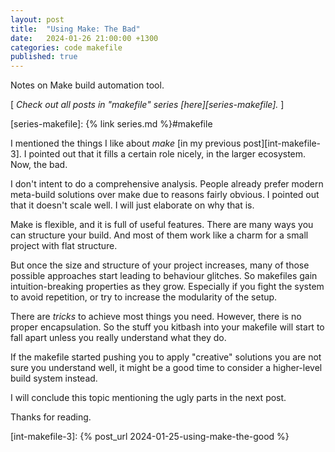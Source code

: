 ```yaml
---
layout: post
title:  "Using Make: The Bad"
date:   2024-01-26 21:00:00 +1300
categories: code makefile
published: true
---
```


Notes on Make build automation tool.

[ *Check out all posts in "makefile" series [here][series-makefile].* ]

[series-makefile]: {% link series.md %}#makefile

I mentioned the things I like about *make* [in my previous post][int-makefile-3]. I pointed out that it fills a certain role nicely, in the larger ecosystem. Now, the bad.

I don't intent to do a comprehensive analysis. People already prefer modern meta-build solutions over make due to reasons fairly obvious. I pointed out that it doesn't scale well. I will just elaborate on why that is.

Make is flexible, and it is full of useful features. There are many ways you can structure your build. And most of them work like a charm for a small project with flat structure.

But once the size and structure of your project increases, many of those possible approaches start leading to behaviour glitches. So makefiles gain intuition-breaking properties as they grow. Especially if you fight the system to avoid repetition, or try to increase the modularity of the setup.

There are *tricks* to achieve most things you need. However, there is no proper encapsulation. So the stuff you kitbash into your makefile will start to fall apart unless you really understand what they do.

If the makefile started pushing you to apply "creative" solutions you are not sure you understand well, it might be a good time to consider a higher-level build system instead.

I will conclude this topic mentioning the ugly parts in the next post.

Thanks for reading.

[int-makefile-3]: {% post_url 2024-01-25-using-make-the-good %}
